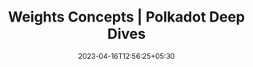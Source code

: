 ---
title: "Weights Concepts | Polkadot Deep Dives"
description: "Talk about the new concept Weigths V2"
date: 2023-04-16T12:56:25+05:30
weight: 160
externalLink: https://youtu.be/tIc1f5coI7U?list=PLOyWqupZ-WGsfnlpkk0KWX3uS4yg6ZztG&t=192
---